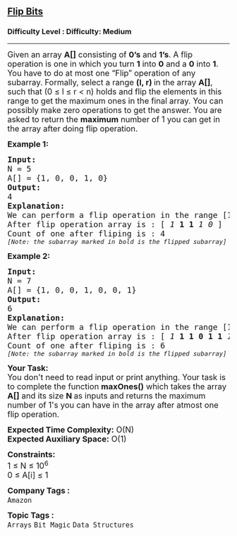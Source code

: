<h2><a href="https://www.geeksforgeeks.org/problems/flip-bits0240/1?page=34&sortBy=submissions">Flip Bits</a></h2><h3>Difficulty Level : Difficulty: Medium</h3><hr><div class="problems_problem_content__Xm_eO"><p><span style="font-size: 18px;">Given an array <strong>A[]</strong> consisting&nbsp;of <strong>0’s</strong> and <strong>1’s</strong>. A flip operation is one in which you turn <strong>1</strong> into&nbsp;<strong>0</strong> and a <strong>0</strong> into&nbsp;<strong>1</strong>. You have to do at most one&nbsp;“Flip” operation&nbsp;of any subarray. Formally, select a range <strong>(l, r) </strong>in the array <strong>A[]</strong>, such that (0 ≤ l ≤ r &lt; n) holds and flip the elements in this range to get the maximum ones in the final array. You can possibly make zero operations to get the answer. You are asked to return the <strong>maximum</strong> number of 1 you can get in the array after doing flip operation.</span></p>
<p><span style="font-size: 18px;"><strong>Example 1:</strong></span></p>
<pre><span style="font-size: 18px;"><strong>Input:</strong>
N = 5
A[] = {1, 0, 0, 1, 0} 
<strong>Output:</strong>
4
<strong>Explanation:</strong>
We can perform a flip operation in the range [1,2]
After flip operation array is : [<em> 1</em> <strong>1 1</strong> <em>1 0</em> ]
Count of one after fliping is : 4</span>
<span style="font-size: 14px;"><em>[Note: the subarray marked in bold is the flipped subarray]</em></span></pre>
<p><span style="font-size: 18px;"><strong>Example 2:</strong></span></p>
<pre><span style="font-size: 18px;"><strong>Input:</strong>
N = 7
A[] = {1, 0, 0, 1, 0, 0, 1}</span>
<span style="font-size: 18px;"><strong>Output:</strong>
6
<strong>Explanation:</strong></span>
<span style="font-size: 18px;">We can perform a flip operation in the range [1,5]
After flip operation array is : [<em> 1</em> <strong>1 1 0 1 1</strong> <em>1</em></span><span style="font-size: 18px;">]
Count of one after fliping is : 6</span>
<span style="font-size: 14px;"><em>[Note: the subarray marked in bold is the flipped subarray]</em></span></pre>
<p><span style="font-size: 18px;"><strong>Your Task:&nbsp;&nbsp;</strong><br>You don't need to read input or print anything. Your task is to complete the function <strong>maxOnes()</strong>&nbsp;which takes the array <strong>A[]</strong> and its size <strong>N</strong><strong> </strong>as inputs and returns the&nbsp;maximum number of 1's you can have in the array after atmost one flip operation.</span></p>
<p><span style="font-size: 18px;"><strong>Expected Time Complexity:</strong> O(N)</span><br><span style="font-size: 18px;"><strong>Expected Auxiliary Space:</strong> O(1)</span></p>
<p><span style="font-size: 18px;"><strong>Constraints:</strong><br>1 ≤ N ≤ 10<sup>6</sup><br>0 ≤ A[i] ≤ 1</span></p></div><p><span style=font-size:18px><strong>Company Tags : </strong><br><code>Amazon</code>&nbsp;<br><p><span style=font-size:18px><strong>Topic Tags : </strong><br><code>Arrays</code>&nbsp;<code>Bit Magic</code>&nbsp;<code>Data Structures</code>&nbsp;
